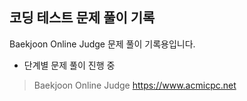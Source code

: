 ## 코딩 테스트 문제 풀이 기록

Baekjoon Online Judge 문제 풀이 기록용입니다.
* 단계별 문제 풀이 진행 중

> Baekjoon Online Judge https://www.acmicpc.net
